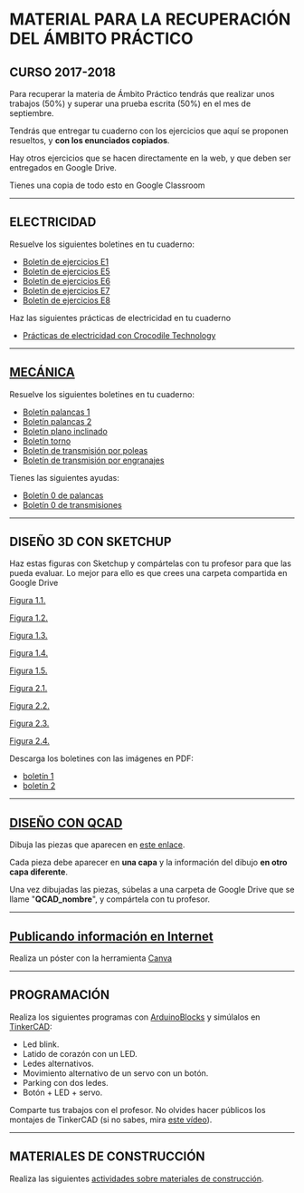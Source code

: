 # **MATERIAL PARA LA RECUPERACIÓN DEL ÁMBITO PRÁCTICO**
## CURSO 2017-2018

Para recuperar la materia de Ámbito Práctico tendrás que realizar unos trabajos (50%) y superar una prueba escrita (50%) en el mes de septiembre.

Tendrás que entregar tu cuaderno con los ejercicios que aquí se proponen resueltos, y **con los enunciados copiados**.

Hay otros ejercicios que se hacen directamente en la web, y que deben ser entregados en Google Drive.

Tienes una copia de todo esto en Google Classroom

---

## ELECTRICIDAD
Resuelve los siguientes boletines en tu cuaderno:

- [Boletín de ejercicios E1](Electricidad/boletin1.pdf)
- [Boletín de ejercicios E5](Electricidad/boletin5.pdf)
- [Boletín de ejercicios E6](Electricidad/boletin6.pdf)
- [Boletín de ejercicios E7](Electricidad/boletin7.pdf)
- [Boletín de ejercicios E8](Electricidad/boletin8.pdf)

Haz las siguientes prácticas de electricidad en tu cuaderno

- [Prácticas de electricidad con Crocodile Technology](Electricidad/practicas.md)

---

## [MECÁNICA](Mecánica/readme.md)
Resuelve los siguientes boletines en tu cuaderno:
- [Boletín palancas 1](Mecánica/boletin_palancas(I).pdf)
- [Boletín palancas 2](Mecánica/boletin_palancas(II).pdf)
- [Boletín plano inclinado](Mecánica/boletin_plano_inclinado.pdf)
- [Boletín torno](Mecánica/boletin_torno.pdf)
- [Boletín de transmisión por poleas](Mecánica/boletin_transmision_por_poleas.pdf)
- [Boletín de transmisión por engranajes](Mecánica/boletin_transmision_por_engranajes.pdf)

Tienes las siguientes ayudas:
- [Boletín 0 de palancas](Mecánica/boletin_palancas(0).pdf)
- [Boletín 0 de transmisiones](Mecánica/boletin_transmisiones(0).pdf)

---

## DISEÑO 3D CON SKETCHUP

Haz estas figuras con Sketchup y compártelas con tu profesor para que las pueda evaluar. Lo mejor para ello es que crees una carpeta compartida en Google Drive

[Figura 1.1.](Sketchup/Figura1Eval1.1.stl)

[Figura 1.2.](Sketchup/Figura1Eval1.2.stl)

[Figura 1.3.](Sketchup/Figura1Eval1.3.stl)

[Figura 1.4.](Sketchup/Figura1Eval1.4.stl)

[Figura 1.5.](Sketchup/Figura1Eval1.5.stl)

[Figura 2.1.](Sketchup/Figura1Eval2.1.stl)

[Figura 2.2.](Sketchup/Figura1Eval2.2.stl)

[Figura 2.3.](Sketchup/Figura1Eval2.3.stl)

[Figura 2.4.](Sketchup/Figura1Eval2.4.stl)

Descarga los boletines con las imágenes en PDF:
- [boletín 1](Sketchup/boletin1Eval1.pdf)
- [boletín 2](Sketchup/boletin1Eval2.pdf)

---

## [DISEÑO CON QCAD](QCAD/qcad.md)
Dibuja las piezas que aparecen en [este enlace](QCAD/qcad.md).

Cada pieza debe aparecer en **una capa** y la información del dibujo **en otro capa diferente**.

Una vez dibujadas las piezas, súbelas a una carpeta de Google Drive que se llame "**QCAD_nombre**", y compártela con tu profesor.

---

## [Publicando información en Internet](Internet/internet.md)
Realiza un póster con la herramienta [Canva](https://www.canva.com/)

---

## PROGRAMACIÓN

  Realiza los siguientes programas con [ArduinoBlocks](http://www.arduinoblocks.com) y simúlalos en [TinkerCAD](http://www.tinkercad.com):
  - Led blink.
  - Latido de corazón con un LED.
  - Ledes alternativos.
  - Movimiento alternativo de un servo con un botón.
  - Parking con dos ledes.
  - Botón + LED + servo.

Comparte tus trabajos con el profesor. No olvides hacer públicos los montajes de TinkerCAD (si no sabes, mira [este vídeo](https://www.youtube.com/watch?v=47XXiyLPOPc)).

---

## MATERIALES DE CONSTRUCCIÓN
Realiza las siguientes [actividades sobre materiales de construcción](Construcción/readme.md).

